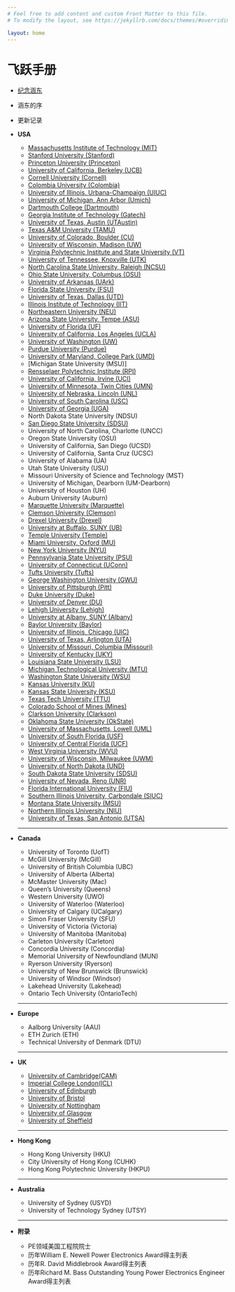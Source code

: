 ```yaml
---
# Feel free to add content and custom Front Matter to this file.
# To modify the layout, see https://jekyllrb.com/docs/themes/#overriding-theme-defaults

layout: home
---
```

# 飞跃手册

* [纪念涵东](https://handonggui.github.io/)
* 涵东的序
* 更新记录

* **USA**
  * [Massachusetts Institute of Technology (MIT)](https://zliao555.github.io/my-site/mit)
  * [Stanford University (Stanford)](https://zliao555.github.io/my-site/stanford)
  * [Princeton University (Princeton)](https://zliao555.github.io/my-site/princeton) 
  * [University of California, Berkeley (UCB)](https://zliao555.github.io/my-site/ucb) 
  * [Cornell University (Cornell)](https://zliao555.github.io/my-site/cornell) 
  * [Colombia University (Colombia)](https://zliao555.github.io/my-site/colombia) 
  * [University of Illinois, Urbana-Champaign (UIUC)](https://zliao555.github.io/my-site/uiuc)
  * [University of Michigan, Ann Arbor (Umich)](https://zliao555.github.io/my-site/umich) 
  * [Dartmouth College (Dartmouth)](https://zliao555.github.io/my-site/dartmouth) 
  * [Georgia Institute of Technology (Gatech)](https://zliao555.github.io/my-site/gatech) 
  * [University of Texas, Austin (UTAustin)](https://zliao555.github.io/my-site/utaustin)
  * [Texas A&M University (TAMU)](https://zliao555.github.io/my-site/tamu) 
  * [University of Colorado, Boulder (CU)](https://zliao555.github.io/my-site/cuboulder)
  * [University of Wisconsin, Madison (UW)](https://zliao555.github.io/my-site/uwmadison)
  * [Virginia Polytechnic Institute and State University (VT)](https://zliao555.github.io/my-site/vt) 
  * [University of Tennessee, Knoxville (UTK)](https://zliao555.github.io/my-site/utk) 
  * [North Carolina State University, Raleigh (NCSU)](https://zliao555.github.io/my-site/ncsu) 
  * [Ohio State University, Columbus (OSU)](https://zliao555.github.io/my-site/osu) 
  * [University of Arkansas (UArk)](https://zliao555.github.io/my-site//my-site/uark)  
  * [Florida State University (FSU)](https://zliao555.github.io/my-site//my-site/fsu) 
  * [University of Texas, Dallas (UTD)](https://zliao555.github.io/my-site//my-site/utd) 
  * [Illinois Institute of Technology (IIT)](https://zliao555.github.io/my-site//my-site/iit)
  * [Northeastern University (NEU)](https://zliao555.github.io/my-site//my-site/neu)
  * [Arizona State University, Tempe (ASU)](https://zliao555.github.io/my-site//my-site/asu)
  * [University of Florida (UF)](https://zliao555.github.io/my-site//my-site/uf) 
  * [University of California, Los Angeles (UCLA)](https://zliao555.github.io/my-site//my-site/ucla)
  * [University of Washington (UW)](https://zliao555.github.io/my-site//my-site/uw) 
  * [Purdue University (Purdue)](https://zliao555.github.io/my-site//my-site/purdue)
  * [University of Maryland, College Park (UMD)](https://zliao555.github.io/my-site//my-site/umd)
  * [Michigan State University (MSU)]
  * [Rensselaer Polytechnic Institute (RPI)](https://zliao555.github.io/my-site//my-site/rpi)
  * [University of California, Irvine (UCI)](https://zliao555.github.io/my-site//my-site/uci)
  * [University of Minnesota, Twin Cities (UMN)](https://zliao555.github.io/my-site//my-site/umn) 
  * [University of Nebraska, Lincoln (UNL)](https://zliao555.github.io/my-site//my-site/nebraska) 
  * [University of South Carolina (USC)](https://zliao555.github.io/my-site//my-site/USC)
  * [University of Georgia (UGA)](https://zliao555.github.io/my-site//my-site/UGA)
  * North Dakota State University (NDSU) 
  * [San Diego State University (SDSU)](https://zliao555.github.io/my-site//my-site/SDSU)
  * University of North Carolina, Charlotte (UNCC) 
  * Oregon State University (OSU)
  * University of California, San Diego (UCSD) 
  * University of California, Santa Cruz (UCSC) 
  * University of Alabama (UA)
  * Utah State University (USU)
  * Missouri University of Science and Technology (MST) 
  * University of Michigan, Dearborn (UM-Dearborn) 
  * University of Houston (UH) 
  * Auburn University (Auburn) 
  * [Marquette University (Marquette)](https://zliao555.github.io/my-site//my-site/marquette)
  * [Clemson University (Clemson)](https://zliao555.github.io/my-site//my-site/clemson) 
  * [Drexel University (Drexel)](https://zliao555.github.io/my-site//my-site/drexel)
  * [University at Buffalo, SUNY (UB)](https://zliao555.github.io/my-site//my-site/buffalo)
  * [Temple University (Temple)](https://zliao555.github.io/my-site//my-site/temple)
  * [Miami University, Oxford (MU)](https://zliao555.github.io/my-site//my-site/miami)
  * [New York University (NYU)](https://zliao555.github.io/my-site//my-site/nyu)
  * [Pennsylvania State University (PSU)](https://zliao555.github.io/my-site//my-site/psu)
  * [University of Connecticut (UConn)](https://zliao555.github.io/my-site//my-site/uconn)
  * [Tufts University (Tufts)](https://zliao555.github.io/my-site//my-site/tufts)
  * [George Washington University (GWU)](https://zliao555.github.io/my-site//my-site/gwu)
  * [University of Pittsburgh (Pitt)](https://zliao555.github.io/my-site//my-site/pitt)
  * [Duke University (Duke)](https://zliao555.github.io/my-site//my-site/duke) 
  * [University of Denver (DU)](https://zliao555.github.io/my-site//my-site/denver) 
  * [Lehigh University (Lehigh)](https://zliao555.github.io/my-site//my-site/lehigh)
  * [University at Albany, SUNY (Albany)](https://zliao555.github.io/my-site/albany) 
  * [Baylor University (Baylor)](https://zliao555.github.io/my-site/baylor) 
  * [University of Illinois, Chicago (UIC)](https://zliao555.github.io/my-site/uic) 
  * [University of Texas, Arlington (UTA)](https://zliao555.github.io/my-site/uta) 
  * [University of Missouri, Columbia (Missouri)](https://zliao555.github.io/my-site/missouri) 
  * [University of Kentucky (UKY)](https://zliao555.github.io/my-site/uky) 
  * [Louisiana State University (LSU)](https://zliao555.github.io/my-site/lsu) 
  * [Michigan Technological University (MTU)](https://zliao555.github.io/my-site/mtu) 
  * [Washington State University (WSU)](https://zliao555.github.io/my-site/wsu) 
  * [Kansas University (KU)](https://zliao555.github.io/my-site/ku)
  * [Kansas State University (KSU)](https://zliao555.github.io/my-site/ksu) 
  * [Texas Tech University (TTU)](https://zliao555.github.io/my-site/ttu) 
  * [Colorado School of Mines (Mines)](https://zliao555.github.io/my-site/mines) 
  * [Clarkson University (Clarkson)](https://zliao555.github.io/my-site/clarkson) 
  * [Oklahoma State University (OkState)](https://zliao555.github.io/my-site/okstate) 
  * [University of Massachusetts, Lowell (UML)](https://zliao555.github.io/my-site/uml) 
  * [University of South Florida (USF)](https://zliao555.github.io/my-site/usf) 
  * [University of Central Florida (UCF)](https://zliao555.github.io/my-site/ucf)
  * [West Virginia University (WVU)](https://zliao555.github.io/my-site/wvu) 
  * [University of Wisconsin, Milwaukee (UWM)](https://zliao555.github.io/my-site/uwmil)
  * [University of North Dakota (UND)](https://zliao555.github.io/my-site/und)
  * [South Dakota State University (SDSU)](https://zliao555.github.io/my-site/SDSU) 
  * [University of Nevada, Reno (UNR)](https://zliao555.github.io/my-site/unr)
  * [Florida International University (FIU)](https://zliao555.github.io/my-site/fiu)
  * [Southern Illinois University, Carbondale (SIUC)](https://zliao555.github.io/my-site/siuc)
  * [Montana State University (MSU)](https://zliao555.github.io/my-site/MSU)
  * [Northern Illinois University (NIU)](https://zliao555.github.io/my-site/niu)
  * [University of Texas, San Antonio (UTSA)](https://zliao555.github.io/my-site/utsa)
  
  ---
  
* **Canada** 
  * University of Toronto (UofT) 
  * McGill University (McGill)
  * University of British Columbia (UBC) 
  * University of Alberta (Alberta) 
  * McMaster University (Mac)
  * Queen’s University (Queens) 
  * Western University (UWO)
  * University of Waterloo (Waterloo) 
  * University of Calgary (UCalgary) 
  * Simon Fraser University (SFU)
  * University of Victoria (Victoria) 
  * University of Manitoba (Manitoba)
  * Carleton University (Carleton) 
  * Concordia University (Concordia)
  * Memorial University of Newfoundland (MUN) 
  * Ryerson University (Ryerson) 
  * University of New Brunswick (Brunswick)
  * University of Windsor (Windsor)
  * Lakehead University (Lakehead)
  * Ontario Tech University (OntarioTech)
 
  ---
  
* **Europe**
  * Aalborg University (AAU)
  * ETH Zurich (ETH)
  * Technical University of Denmark (DTU)
  
  ---
  
* **UK**  
  * [University of Cambridge(CAM)](https://zliao555.github.io/my-site/ucam-uk)
  * [Imperial College London(ICL)](https://zliao555.github.io/my-site/icl-uk)
  * [University of Edinburgh](https://zliao555.github.io/my-site/edinburgh-uk)
  * [University of Bristol](https://zliao555.github.io/my-site/bristol-uk)
  * [University of Nottingham](https://zliao555.github.io/my-site/nott-uk)
  * [University of Glasgow](https://zliao555.github.io/my-site/glasgow-uk)
  * [University of Sheffield](https://zliao555.github.io/my-site/sheff-uk)
  
  ---
  
* **Hong Kong**
  * Hong Kong University (HKU)
  * City University of Hong Kong (CUHK)
  * Hong Kong Polytechnic University (HKPU)
  
  ---
  
* **Australia**
  * University of Sydney (USYD)
  * University of Technology Sydney (UTSY)
  
  ---
  
* **附录** 
  * PE领域美国工程院院士 
  * 历年William E. Newell Power Electronics Award得主列表 
  * 历年R. David Middlebrook Award得主列表 
  * 历年Richard M. Bass Outstanding Young Power Electronics Engineer Award得主列表 
